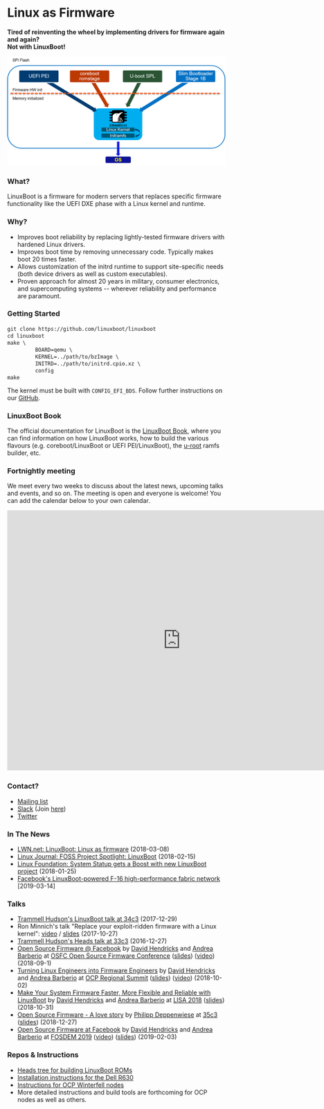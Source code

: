 # Linux as Firmware

**Tired of reinventing the wheel by implementing drivers for firmware again and again?**</br>
**Not with LinuxBoot!**

![](images/linuxboot_info.png)

### What?

LinuxBoot is a firmware for modern servers that replaces specific firmware
functionality like the UEFI DXE phase with a Linux kernel and runtime.

### Why?

*   Improves boot reliability by replacing lightly-tested firmware drivers with
    hardened Linux drivers.
*   Improves boot time by removing unnecessary code. Typically makes boot 20
    times faster.
*   Allows customization of the initrd runtime to support site-specific needs
    (both device drivers as well as custom executables).
*   Proven approach for almost 20 years in military, consumer electronics, and
    supercomputing systems -- wherever reliability and performance are
    paramount.

### Getting Started

```
git clone https://github.com/linuxboot/linuxboot
cd linuxboot
make \
	     BOARD=qemu \
	     KERNEL=../path/to/bzImage \
	     INITRD=../path/to/initrd.cpio.xz \
	     config
make
```

The kernel must be built with `CONFIG_EFI_BDS`. Follow further instructions on
our [GitHub](https://github.com/linuxboot/linuxboot).


### LinuxBoot Book

The official documentation for LinuxBoot is the [LinuxBoot Book](https://github.com/linuxboot/book),
where you can find information on how LinuxBoot works, how to build the various
flavours (e.g. coreboot/LinuxBoot or UEFI PEI/LinuxBoot), the
[u-root](https://github.com/u-root/u-root) ramfs builder, etc.


### Fortnightly meeting

We meet every two weeks to discuss about the latest news, upcoming talks and events, and so on. The meeting is open and everyone is welcome! You can add the calendar below to your own calendar.

<iframe src="https://calendar.google.com/calendar/embed?src=b7msajvido3i4vhbt6d98rhcso%40group.calendar.google.com" style="border: 0" width="800" height="600" frameborder="0" scrolling="no"></iframe>

### Contact?

* [Mailing list](https://groups.google.com/forum/#!forum/linuxboot)
* [Slack](https://osfw.slack.com/messages/linuxboot) (Join
  [here](https://slack.osfw.dev))
* [Twitter](https://twitter.com/LinuxBootOrg)

### In The News

* [LWN.net: LinuxBoot: Linux as firmware](https://lwn.net/Articles/748586/) (2018-03-08)
* [Linux Journal: FOSS Project Spotlight: LinuxBoot](https://www.linuxjournal.com/content/foss-project-spotlight-linuxboot/) (2018-02-15)
* [Linux Foundation: System Statup gets a Boost with new LinuxBoot project](https://www.linuxfoundation.org/blog/system-startup-gets-a-boost-with-new-linuxboot-project/) (2018-01-25)
* [Facebook's LinuxBoot-powered F-16 high-performance fabric network](https://code.fb.com/data-center-engineering/f16-minipack/) [2019-03-14]

### Talks

* [Trammell Hudson's LinuxBoot talk at 34c3](https://trmm.net/LinuxBoot_34c3) (2017-12-29)
* Ron Minnich's talk "Replace your exploit-ridden firmware with a Linux kernel": [video](https://www.youtube.com/watch?v=iffTJ1vPCSo) / [slides](https://schd.ws/hosted_files/osseu17/84/Replace%20UEFI%20with%20Linux.pdf) (2017-10-27)
* [Trammell Hudson's Heads talk at 33c3](https://trmm.net/Heads_33c3) (2016-12-27)
* [Open Source Firmware @ Facebook](https://osfc.io/talks/open-source-firmware-facebook) by [David Hendricks](https://github.com/dhendrix) and [Andrea Barberio](https://github.com/insomniacslk) at [OSFC Open Source Firmware Conference](https://osfc.io) ([slides](https://insomniac.slackware.it/static/2018_osfc_linuxboot_at_facebook.pdf)) ([video](https://www.youtube.com/watch?v=eKVSBESoKUc)) (2018-09-1)
* [Turning Linux Engineers into Firmware Engineers](https://2018ocpregionalsummit.sched.com/event/F8ax/turning-linux-engineers-into-firmware-engineers) by [David Hendricks](https://github.com/dhendrix) and [Andrea Barberio](https://github.com/insomniacslk) at [OCP Regional Summit](https://www.opencompute.org/summit/regional-summit-2018) ([slides](https://insomniac.slackware.it/static/2018_ocp_regional_summit_linuxboot_at_facebook.pdf)) ([video](https://www.youtube.com/watch?v=i84df1z6mdI)) (2018-10-02)
* [Make Your System Firmware Faster, More Flexible and Reliable with LinuxBoot](https://www.usenix.org/conference/lisa18/presentation/barberio)  by [David Hendricks](https://github.com/dhendrix) and [Andrea Barberio](https://github.com/insomniacslk) at [LISA 2018](https://www.usenix.org/conference/lisa18) ([slides](https://insomniac.slackware.it/static/2018_lisa_linuxboot_at_facebook.pdf )) (2018-10-31)
* [Open Source Firmware - A love story](https://www.youtube.com/watch?v=xfqKm190dbU) by [Philipp Deppenwiese](https://cybersecurity.9elements.com) at [35c3](https://events.ccc.de/congress/2018)
([slides](https://cdn.media.ccc.de/congress/2018/slides-h264-hd/35c3-9778-deu-eng-Open_Source_Firmware_hd-slides.mp4)) (2018-12-27)
* [Open Source Firmware at Facebook](https://fosdem.org/2019/schedule/event/open_source_firmware_at_facebook/)  by [David Hendricks](https://github.com/dhendrix) and [Andrea Barberio](https://github.com/insomniacslk) at [FOSDEM 2019](https://fosdem.org/2019/) ([video](https://video.fosdem.org/2019/K.4.401/open_source_firmware_at_facebook.mp4)) ([slides](https://insomniac.slackware.it/static/2019_fosdem_linuxboot_at_facebook.pdf )) (2019-02-03)


### Repos & Instructions

* [Heads tree for building LinuxBoot ROMs](https://github.com/osresearch/heads)
* [Installation instructions for the Dell R630](https://trmm.net/NERF)
* [Instructions for OCP Winterfell nodes](https://github.com/ggiamarchi/nerf-winterfell)
* More detailed instructions and build tools are forthcoming for OCP nodes as well as others.
